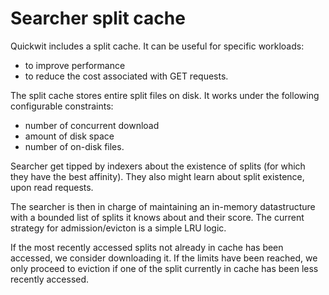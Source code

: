 
# Searcher split cache

Quickwit includes a split cache. It can be useful for specific workloads:
- to improve performance
- to reduce the cost associated with GET requests.

The split cache stores entire split files on disk.
It works under the following configurable constraints:
- number of concurrent download
- amount of disk space
- number of on-disk files.

Searcher get tipped by indexers about the existence of splits (for which they have the best affinity).
They also might learn about split existence, upon read requests.

The searcher is then in charge of maintaining an in-memory datastructure with a bounded list of splits it knows about and their score.
The current strategy for admission/evicton is a simple LRU logic.

If the most recently accessed splits not already in cache has been accessed, we consider downloading it.
If the limits have been reached, we only proceed to eviction if one of the split currently
in cache has been less recently accessed.


